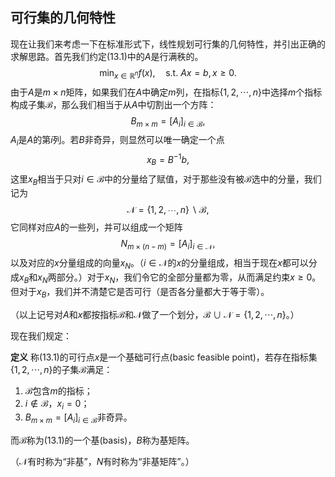 ## 可行集的几何特性

现在让我们来考虑一下在标准形式下，线性规划可行集的几何特性，并引出正确的求解思路。首先我们约定(13.1)中的$A$是行满秩的。
$$
\begin{equation}
\min_{x \in \mathbb{R}^n} f(x), \quad \mbox{s.t.}~ Ax = b, x\geq0.
\tag{13.12}
\end{equation}
$$
由于$A$是$m \times n$矩阵，如果我们在$A$中确定$m$列，在指标$\{1, 2, \cdots, n\}$中选择$m$个指标构成子集$\mathcal{B}$，那么我们相当于从$A$中切割出一个方阵：
$$
B_{m \times m} = [A_i]_{i\in\mathcal{B}},
$$
$A_i$是$A$的第$i$列。若$B$非奇异，则显然可以唯一确定一个点
$$
x_B = B^{-1}b,
$$
这里$x_B$相当于只对$i \in \mathcal{B}$中的分量给了赋值，对于那些没有被$\mathcal{B}$选中的分量，我们记为
$$
\mathcal{N} = \{1, 2, \cdots, n\} \backslash \mathcal{B},
$$
它同样对应$A$的一些列，并可以组成一个矩阵
$$
N_{m \times (n - m)} = [A_i]_{i \in \mathcal{N}},
$$
以及对应的$x$分量组成的向量$x_N$。（$i \in \mathcal{N}$的$x$的分量组成，相当于现在$x$都可以分成$x_B$和$x_N$两部分。）对于$x_N$，我们令它的全部分量都为零，从而满足约束$x \geq 0$。但对于$x_B$，我们并不清楚它是否可行（是否各分量都大于等于零）。

（以上记号对$A$和$x$都按指标$\mathcal{B}$和$\mathcal{N}$做了一个划分，$\mathcal{B}\cup\mathcal{N} = \{1, 2, \cdots, n\}$。）

现在我们规定：

**定义** 称(13.1)的可行点$x$是一个基础可行点(basic feasible point)，若存在指标集$\{1, 2, \cdots, n\}$的子集$\mathcal{B}$满足：

1. $\mathcal{B}$包含$m$的指标；
2. $i \notin \mathcal{B}$，$x_i = 0$；
3. $B_{m \times m} = [A_i]_{i \in \mathcal{B}}$非奇异。

而$\mathcal{B}$称为(13.1)的一个基(basis)，$B$称为基矩阵。

（$\mathcal{N}$有时称为“非基”，$N$有时称为“非基矩阵”。）